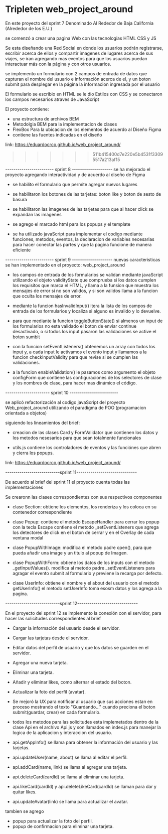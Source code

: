 # Tripleten web_project_around

En este proyecto del sprint 7
Denominado Al Rededor de Baja California (Alrededor de los E.U.)

se comenzó a crear una pagina Web con las tecnologias HTML CSS y JS

Se esta diseñando una Red Social en donde los usuarios podrán registrarse, escribir acerca de ellos y compartir imagenes de lugares acerca de sus viajes, se iran agregando mas eventos para que los usuarios puedan interactuar más con la página y con otros usuarios.

se implemento un formulario con 2 campos de entrada de datos que capturan el nombre del usuario e información acerca de el, y un boton submit para desplegar en la página la informacion ingresada por el usuario

El formulario se escribio en HTML se le dio Estilos con CSS y se conectaron los campos necesarios atraves de JavaScript

El proyecto contiene:

- una estructura de archivos BEM
- Metodolgia BEM para la implementacion de clases
- FlexBox Para la ubicacion de los elementos de acuerdo al Diseño Figma
- contiene las fuentes indicadas en el diseño

link: https://eduardocrco.github.io/web_project_around/

> > > > > > > 511b415400d7e220e5b4531f33095517a213af15

------------------------ sprint 8 --------------------
se ha mejorado el proyecto agregando interactividad y de acuerdo al diseño de Figma

- se habilito el formulario que permite agregar nuevos lugares
- se habilitaron los botones de las tarjetas: boton like y boton de sesto de basura
- se habilitaron las imagenes de las tarjetas para que al hacer click se expandan las imagenes

- se agrego el marcado html para los popups y el template
- se ha utilizado javaScript para implementar el codigo mediante funciones, metodos, eventos, la declaracion de variables necesarias para hacer conectar las partes y que la pagina funcione de manera eficiente

------------------------ sprint 9 --------------------
nuevas caracteristicas se han implementado en el proyecto: web_project_around

- los campos de entrada de los formularios se validan mediante javaScript utilizando el objeto validityState que comprueba si los datos cumplen los requisitos que marca el HTML, y llama a la funsion que muestra los mensajes de error si no son validos, y si son validos llama a la funcion que oculta los mensajes de error.

- mediante la funcion hasInvalidInput() itera la lista de los campos de entrada de los formularios y localiza si alguno es invalido y lo devuelve.

- para que mediante la funcion toggleButtonState() si almenos un input de los formularios no esta validado el boton de enviar continue desactivado, o si todos los input pasaron las validaciones se active el boton sumbit

- con la funcion setEventListeners() obtenemos un array con todos los input y, a cada input le activamos el evento input y llamamos a la funcion checkInputValidity para que revise si se cumplen las validaciones.

- a la funcion enableValidation() le pasamos como argumento el objeto configForm que contiene las configuraciones de los selectores de clase y los nombres de clase, para hacer mas dinámico el código.

---------------------- sprint 10 ------------------------

se aplicó refactorización al codigo javaScript del proyecto Web_project_around utilizando el paradigma de POO (programacion orientada a objetos)

siguiendo los lineamientos del brief:

- creacion de las clases Card y FormValidator
  que contienen los datos y los metodos nesesarios para que sean totalmente funcionales

- utils.js contiene los controladores de eventos y las funciónes que abren y cierra los popups.

link: https://eduardocrco.github.io/web_project_around/

---------------------------sprint 11------------------------------

De acuerdo al brief del sprint 11 el proyecto cuenta todas las implementaciones

Se crearonn las clases correspondientes con sus respectivos componentes

- clase Section: obtiene los elementos, los renderiza y los coloca en su contenedor correspondiente

- clase Popup:
  contiene el metodo EscapeHandler para cerrar los popup con la tecla Escape
  contiene el metodo \_setEventListeners que agrega los detectores de click en el boton de cerrar y en el Overlay de cada ventana modal

- clase PopupWithImage:
  modifica el metodo padre open(), para que pueda añadir una image y un titulo al popup de Imagen.

- clase PopupWithForm:
  obtiene los datos de los inputs con el metodo \_getInputValues().
  modifica al metodo padre \_setEventListeners para agragar el evento submit al formulario y previene la recarga por defecto.

- clase UserInfo:
  obtiene el nombre y el about del usuario con el metodo getUserInfo()
  el metodo setUserInfo toma esosm datos y los agrega a la pagina.

---------------------------sprint 12------------------------------

En el proyecto del sprint 12 se implemento la conexión con el servidor, para hacer las solicitudes correspondientes al brief

- Cargar la información del usuario desde el servidor.
- Cargar las tarjetas desde el servidor.
- Editar datos del perfil de usuario y que los datos se guarden en el servidor.
- Agregar una nueva tarjeta.
- Eliminar una tarjeta.
- Añadir y eliminar likes, como alternar el estado del boton.
- Actualizar la foto del perfil (avatar).
- Se mejoró la UX para notificar al usuario que sus acciones estan en proceso mostrando el texto "Guardando..." cuando preciona el boton submit(guardar, crear) en cada formulario.

- todos los metodos para las solicitudes esta implemetados dentro de la clase Api en el archivo Api.js y son llamados en index.js para manejar la logica de la aplicacion y interaccion del usuario.

- api.getAppInfo() se llama para obtener la información del usuario y las tarjetas.
- api.updateUser(name, about) se llama al editar el perfil.
- api.addCard(name, link) se llama al agregar una tarjeta.
- api.deleteCard(cardId) se llama al eliminar una tarjeta.
- api.likeCard(cardId) y api.deleteLikeCard(cardId) se llaman para dar y quitar likes.
- api.updateAvatar(link) se llama para actualizar el avatar.

tambien se agrego

- popup para actualizar la foto del perfil.
- popup de confirmacion para eliminar una tarjeta.
